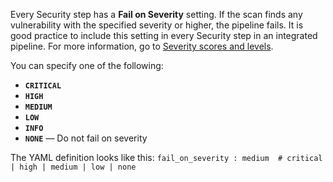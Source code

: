 Every Security step has a **Fail on Severity** setting. If the scan finds any vulnerability with the specified severity or higher, the pipeline fails. It is good practice to include this setting in every Security step in an integrated pipeline. For more information, go to [Severity scores and levels](https://developer.harness.io/docs/security-testing-orchestration/onboard-sto/severities).

You can specify one of the following:
* **`CRITICAL`**
* **`HIGH`**
* **`MEDIUM`**
* **`LOW`**
* **`INFO`**
* **`NONE`**  — Do not fail on severity

The YAML definition looks like this: `fail_on_severity : medium  # critical | high | medium | low | none`